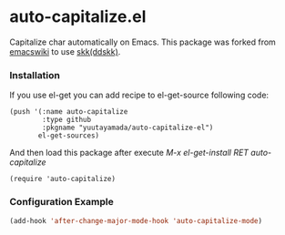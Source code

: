 # auto-capitalize.el

Capitalize char automatically on Emacs.
This package was forked from [emacswiki](http://www.emacswiki.org/emacs/auto-capitalize.el) to use [skk(ddskk)](http://openlab.ring.gr.jp/skk/ddskk.html).

### Installation

If you use el-get you can add recipe to el-get-source following code:

    (push '(:name auto-capitalize
            :type github
            :pkgname "yuutayamada/auto-capitalize-el")
           el-get-sources)

And then load this package after execute *M-x el-get-install RET auto-capitalize*

    (require 'auto-capitalize)

### Configuration Example

```lisp
(add-hook 'after-change-major-mode-hook 'auto-capitalize-mode)
```
